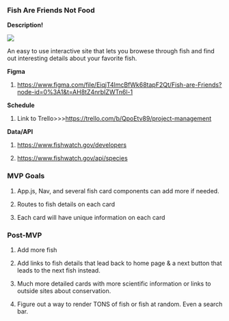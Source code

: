 ### Fish Are Friends Not Food
**Description!**


![](https://media.giphy.com/media/Le5eHA05wkYCs/giphy.gif)



An easy to use interactive site that lets you browese through fish and find out interesting details about your favorite fish.

**Figma**
1. https://www.figma.com/file/EiqjT4lmcBfWk68tapF2Qt/Fish-are-Friends?node-id=0%3A1&t=AH8tZ4nrbIZWTn6l-1

**Schedule**
1. Link to Trello>>>https://trello.com/b/QpoEtv89/project-management

**Data/API**
1. https://www.fishwatch.gov/developers

2. https://www.fishwatch.gov/api/species

### MVP Goals

1. App.js, Nav, and several fish card components can add more if needed.

2. Routes to fish details on each card 

3. Each card will have unique information on each card

### Post-MVP

1. Add more fish

2. Add links to fish details that lead back to home page & a next button that leads to the next fish instead. 

3. Much more detailed cards with more scientific information or links to outside sites about conservation. 

4. Figure out a way to render TONS of fish or fish at random. Even a search bar. 

